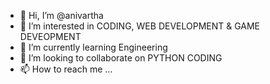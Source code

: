 - 👋 Hi, I’m @anivartha
- 👀 I’m interested in CODING, WEB DEVELOPMENT & GAME DEVEOPMENT
- 🌱 I’m currently learning Engineering
- 💞️ I’m looking to collaborate on PYTHON CODING 
- 📫 How to reach me ...

<!---
anivartha/anivartha is a ✨ special ✨ repository because its `README.md` (this file) appears on your GitHub profile.
You can click the Preview link to take a look at your changes.
--->
